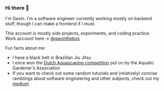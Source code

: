 ### Hi there 👋

I'm Gavin. I'm a software engineer currently working mostly on backend stuff, though I can make a frontend if I must. 

This account is mostly side projects, experiments, and coding practice. Work account here -> [@gavinthebox](github.com/gavinthebox)

Fun facts about me:

- I have a black belt in Brazilian Jiu Jitsu
- I once won the [Dutch Aquascaping competition](https://showcase.aquatic-gardeners.org/2021/index3.html) put on by the Aquatic Gardener's Association
- If you want to check out some random tuturials and (relatively) concise ramblings about software engineering and other subjects, check out my [medium](https://medium.com/@gjcarew)


<!--
**gjcarew/gjcarew** is a ✨ _special_ ✨ repository because its `README.md` (this file) appears on your GitHub profile.

Here are some ideas to get you started:

- 🔭 I’m currently working on ...
- 🌱 I’m currently learning ...
- 👯 I’m looking to collaborate on ...
- 🤔 I’m looking for help with ...
- 💬 Ask me about ...
- 📫 How to reach me: ...
- 😄 Pronouns: ...
- ⚡ Fun fact: ...
-->
